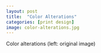```yaml
---
layout: post
title:  "Color Alterations"
categories: [print design]
image: color-alterations.jpg
---
```


Color alterations (left: original image)